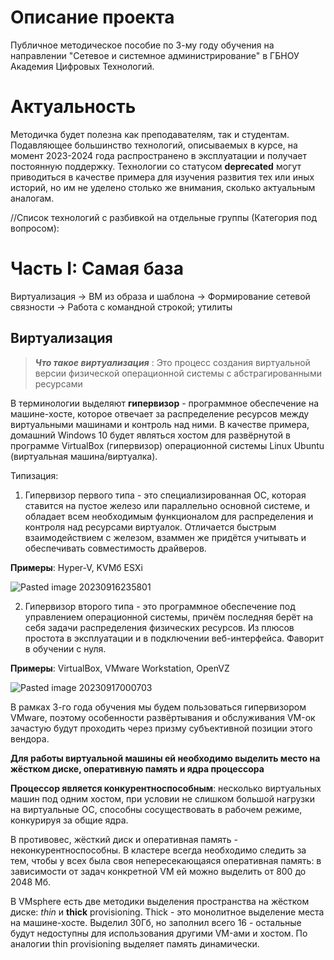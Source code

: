 # Описание проекта

Публичное методическое пособие по 3-му году обучения на направлении "Сетевое и системное администрирование" в ГБНОУ Академия Цифровых Технологий.

# Актуальность

Методичка будет полезна как преподавателям, так и студентам. Подавляющее большинство технологий, описываемых в курсе, на момент 2023-2024 года распространено в эксплуатации и получает постоянную поддержку. Технологии со статусом **deprecated** могут приводиться в качестве примера для изучения развития тех или иных историй, но им не уделено столько же внимания, сколько актуальным аналогам.

//Список технологий с разбивкой на отдельные группы (Категория под вопросом):

# Часть I: Самая база

Виртуализация -> ВМ из образа и шаблона -> Формирование сетевой связности -> Работа с командной строкой; утилиты

## Виртуализация

> **_Что такое виртуализация_** : Это процесс создания виртуальной версии физической операционной системы с абстрагированными ресурсами

В терминологии выделяют **гипервизор** - программное обеспечение на машине-хосте, которое отвечает за распределение ресурсов между виртуальными машинами и контроль над ними. В качестве примера, домашний Windows 10 будет являться хостом для развёрнутой в программе VirtualBox (гипервизор) операционной системы Linux Ubuntu (виртуальная машина/виртуалка). 

Типизация:

1. Гипервизор первого типа - это специализированная ОС, которая ставится на пустое железо или параллельно основной системе, и обладает всем необходимым функционалом для распределения и контроля над ресурсами виртуалок. Отличается быстрым взаимодействием с железом, взаммен же придётся учитывать и обеспечивать совместимость драйверов.

**Примеры**: Hyper-V, KVMб ESXi

![Pasted image 20230916235801](https://github.com/cocojamba69/SSA-Courses-3y/assets/63653997/aa8231f5-96a6-4f39-a125-9df5221c5416)

2. Гипервизор второго типа - это программное обеспечение под управлением операционной системы, причём последняя берёт на себя задачи распределения физических ресурсов. Из плюсов простота в эксплуатации и в подключении веб-интерфейса. Фаворит в обучении с нуля.

**Примеры**: VirtualBox, VMware Workstation, OpenVZ

![Pasted image 20230917000703](https://github.com/cocojamba69/SSA-Courses-3y/assets/63653997/a5258251-08b5-44be-98e0-041807443572)

В рамках 3-го года обучения мы будем пользоваться гипервизором VMware, поэтому особенности развёртывания и обслуживания VM-ок зачастую будут проходить через призму субъективной позиции этого вендора.

**Для работы виртуальной машины ей необходимо выделить место на жёстком диске, оперативную память и ядра процессора**

**Процессор является конкурентноспособным**: несколько виртуальных машин под одним хостом, при условии не слишком большой нагрузки на виртуальные ОС, способны сосуществовать в рабочем режиме, конкурируя за общие ядра.

В противовес, жёсткий диск и оперативная память - неконкурентноспособны. В кластере всегда необходимо следить за тем, чтобы у всех была своя непересекающаяся оперативная память: в зависимости от задач конкретной VM ей можно выделить от 800 до 2048 Мб.

В VMsphere есть две методики выделения пространства на жёстком диске: _thin_ и **thick** provisioning. Thick - это монолитное выделение места на машине-хосте. Выделил 30Гб, но заполнил всего 16 - остальные будут недоступны для использования другими VM-ами и хостом. По аналогии thin provisioning выделяет память динамически.


